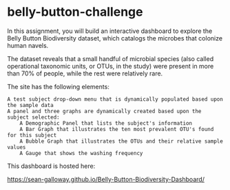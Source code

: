# belly-button-challenge

In this assignment, you will build an interactive dashboard to explore the Belly Button Biodiversity dataset, which catalogs the microbes that colonize human navels.

The dataset reveals that a small handful of microbial species (also called operational taxonomic units, or OTUs, in the study) were present in more than 70% of people, while the rest were relatively rare.

The site has the following elements:

    A test subject drop-down menu that is dynamically populated based upon the sample data
    A panel and three graphs are dynamically created based upon the subject selected:
        A Demographic Panel that lists the subject's information
        A Bar Graph that illustrates the ten most prevalent OTU's found for this subject
        A Bubble Graph that illustrates the OTUs and their relative sample values
        A Gauge that shows the washing frequency

This dashboard is hosted here:

https://sean-galloway.github.io/Belly-Button-Biodiversity-Dashboard/